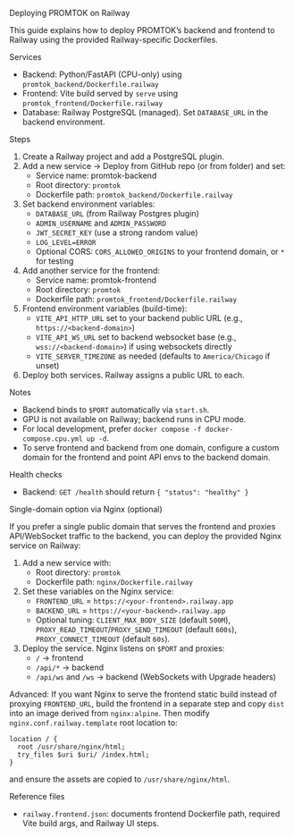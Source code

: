 Deploying PROMTOK on Railway

This guide explains how to deploy PROMTOK’s backend and frontend to Railway using the provided Railway-specific Dockerfiles.

Services
- Backend: Python/FastAPI (CPU-only) using `promtok_backend/Dockerfile.railway`
- Frontend: Vite build served by `serve` using `promtok_frontend/Dockerfile.railway`
- Database: Railway PostgreSQL (managed). Set `DATABASE_URL` in the backend environment.

Steps
1) Create a Railway project and add a PostgreSQL plugin.
2) Add a new service → Deploy from GitHub repo (or from folder) and set:
   - Service name: promtok-backend
   - Root directory: `promtok`
   - Dockerfile path: `promtok_backend/Dockerfile.railway`
3) Set backend environment variables:
   - `DATABASE_URL` (from Railway Postgres plugin)
   - `ADMIN_USERNAME` and `ADMIN_PASSWORD`
   - `JWT_SECRET_KEY` (use a strong random value)
   - `LOG_LEVEL=ERROR`
   - Optional CORS: `CORS_ALLOWED_ORIGINS` to your frontend domain, or `*` for testing
4) Add another service for the frontend:
   - Service name: promtok-frontend
   - Root directory: `promtok`
   - Dockerfile path: `promtok_frontend/Dockerfile.railway`
5) Frontend environment variables (build-time):
   - `VITE_API_HTTP_URL` set to your backend public URL (e.g., `https://<backend-domain>`)
   - `VITE_API_WS_URL` set to backend websocket base (e.g., `wss://<backend-domain>`) if using websockets directly
   - `VITE_SERVER_TIMEZONE` as needed (defaults to `America/Chicago` if unset)
6) Deploy both services. Railway assigns a public URL to each.

Notes
- Backend binds to `$PORT` automatically via `start.sh`.
- GPU is not available on Railway; backend runs in CPU mode.
- For local development, prefer `docker compose -f docker-compose.cpu.yml up -d`.
- To serve frontend and backend from one domain, configure a custom domain for the frontend and point API envs to the backend domain.

Health checks
- Backend: `GET /health` should return `{ "status": "healthy" }`

Single-domain option via Nginx (optional)

If you prefer a single public domain that serves the frontend and proxies API/WebSocket traffic to the backend, you can deploy the provided Nginx service on Railway:

1) Add a new service with:
   - Root directory: `promtok`
   - Dockerfile path: `nginx/Dockerfile.railway`
2) Set these variables on the Nginx service:
   - `FRONTEND_URL` = `https://<your-frontend>.railway.app`
   - `BACKEND_URL`  = `https://<your-backend>.railway.app`
   - Optional tuning: `CLIENT_MAX_BODY_SIZE` (default `500M`), `PROXY_READ_TIMEOUT`/`PROXY_SEND_TIMEOUT` (default `600s`), `PROXY_CONNECT_TIMEOUT` (default `60s`).
3) Deploy the service. Nginx listens on `$PORT` and proxies:
   - `/` → frontend
   - `/api/*` → backend
   - `/api/ws` and `/ws` → backend (WebSockets with Upgrade headers)

Advanced: If you want Nginx to serve the frontend static build instead of proxying `FRONTEND_URL`, build the frontend in a separate step and copy `dist` into an image derived from `nginx:alpine`. Then modify `nginx.conf.railway.template` root location to:

```
location / {
  root /usr/share/nginx/html;
  try_files $uri $uri/ /index.html;
}
```

and ensure the assets are copied to `/usr/share/nginx/html`.

Reference files
- `railway.frontend.json`: documents frontend Dockerfile path, required Vite build args, and Railway UI steps.
